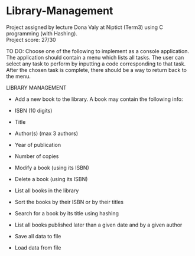 # Library-Management

Project assigned by lecture Dona Valy at Niptict (Term3) using C programming (with Hashing).<br>Project score: 27/30

TO DO:
Choose one of the following to implement as a console application. The application should
contain a menu which lists all tasks. The user can select any task to perform by inputting a code
corresponding to that task. After the chosen task is complete, there should be a way to return
back to the menu.

LIBRARY MANAGEMENT
- Add a new book to the library. A book may contain the following info:
- ISBN (10 digits)
- Title
- Author(s) (max 3 authors)
- Year of publication
- Number of copies

- Modify a book (using its ISBN)
- Delete a book (using its ISBN)
- List all books in the library
- Sort the books by their ISBN or by their titles
- Search for a book by its title using hashing
- List all books published later than a given date and by a given author
- Save all data to file
- Load data from file
